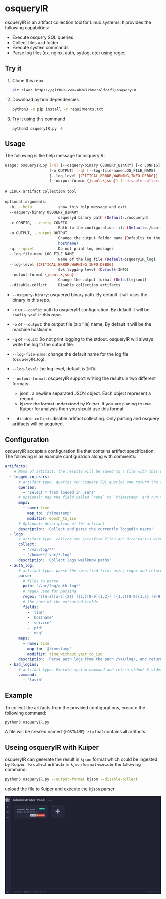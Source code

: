 # osqueryIR

osqueryIR is an artifact collection tool for Linux systems. It provides the following capabilities:

* Execute osquery SQL queries
* Collect files and folder
* Execute system commands
* Parse log files (ex. nginx, auth, syslog, etc) using regex

## Try it

1. Clone this repo

   ```bash
   git clone https://github.com/abdulrhmanalfaifi/osqueryIR
   ```

2. Download python dependencies

   ```bash
   python3 -m pip install -r requirments.txt
   ```

3. Try it using this command

   ```bash
   python3 osqueryIR.py -h
   ```

## Usage

The following is the help message for osqueryIR:

```bash
usage: osqueryIR.py [-h] [--osquery-binary OSQUERY_BINARY] [-c CONFIG]
                    [-o OUTPUT] [-q] [--log-file-name LOG_FILE_NAME]
                    [--log-level {CRITICAL,ERROR,WARNING,INFO,DEBUG}]
                    [--output-format {jsonl,kjson}] [--disable-collect]

A Linux artifact collection tool

optional arguments:
  -h, --help            show this help message and exit
  --osquery-binary OSQUERY_BINARY
                        osqueryd binary path (Default=./osqueryd)
  -c CONFIG, --config CONFIG
                        Path to the configuration file (Default=./config.yaml)
  -o OUTPUT, --output OUTPUT
                        Change the output folder name (Defaults to the machine
                        hostname)
  -q, --quiet           Do not print log messages
  --log-file-name LOG_FILE_NAME
                        Name of the log file (Default=osqueryIR_log)
  --log-level {CRITICAL,ERROR,WARNING,INFO,DEBUG}
                        Set logging level (Default=INFO)
  --output-format {jsonl,kjson}
                        Change the output format (Default=jsonl)
  --disable-collect     Disable collection artifacts
```

* `--osquery-binary`: osqueryd binary path. By default it will uses the binary in this repo.
* `-c` or `--config`: path to osqueryIR configuration. By default it will be `config.yaml` in this repo.
* `-o` or `--output`: the output file (zip file) name, By default it will be the machine hostname.
* `-q` or `--quit`: Do not print logging to the stdout. osqueryIR will always write the log to the output file.
* `--log-file-name`: change the default name for the log file (osqueryIR_log).
* `--log-level`: the log level, default is `INFO`.
* `--output-format`: osqueryIR support writing the results in two different formats:
  * jsonl: a newline separated JSON object. Each object represent a record.
  * kjson: the format understood by Kuiper. If you are planing to use Kuiper for analysis then you should use this format.

* `--disable-collect`: disable artifact collecting. Only parsing and osquery artifacts will be acquired.

## Configuration

osqueryIR accepts a configuration file that contains artifact specification. The following is an example configuration along with comments:

```yaml
artifacts:  
    # Name of artifact. the results will be saved to a file with this name
  - logged_in_users:
      # artifact type. queries run osquery SQL queries and return the results as json
      queries:
        - 'select * from logged_in_users'
      # Optional: map the field called `name` to `@timestamp` and run the modfier `epoch_to_iso` on the value. `modifier` field is not required
      maps:
        - name: time
          map_to: '@timestamp'
          modifier: epoch_to_iso
      # Optional: description of the artifact
      description: 'Collect and parse the currently loggedin users'
  - logs:
      # artifact type. collect the specified files and directories without parsing
      collect:
        - '/var/log/**'
        - '/home/*/.vnc/*.log'
      description: 'Collect logs wellknow paths'
  - auth_log:
      # artifact type. parse the specified files using regex and return the results as json.
      parse:
        # files to parse
        path: '/var/log/auth.log*'
        # regex used for parsing
        regex: '([A-Z][a-z]{2}[ ]{1,}[0-9]{1,2}[ ]{1,2}[0-9]{1,2}:[0-9]{2}:[0-9]{2}) ([a-zA-Z0-9_\-]+) ([a-zA-Z0-9_\-\]\(\)=\./]+)\[?([0-9]+)?\]?: (.*)'
        # the name of the extracted fields
        fields:
          - 'time'
          - 'hostname'
          - 'service'
          - 'pid'
          - 'msg'
      maps:
        - name: time
          map_to: '@timestamp'
          modifier: time_without_year_to_iso
      description: 'Parse auth logs from the path /var/log/, and return the results as jsonl/kjson'
  - bad_logins:
  	  # artifact type. Execute system command and return stdout & stderr
      command:
        - 'lastb'
```

## Example

To collect the artifacts from the provided configurations, execute the following command:

```bash
python3 osqueryIR.py
```

A file will be created named `{HOSTNAME}.zip` that contains all artifacts.

## Useing osqueryIR with Kuiper

osqueryIR can generate the result in `kjson` format which could be ingested by Kuiper. To collect artifacts in `kjson` format execute the following command:

```bash
python3 osqueryIR.py --output-format kjson --disable-collect
```

upload the file to Kuiper and execute the `kjson` parser

![osqueryIR_Kuiper](./screenshots/osqueryIR_Kuiper.gif)